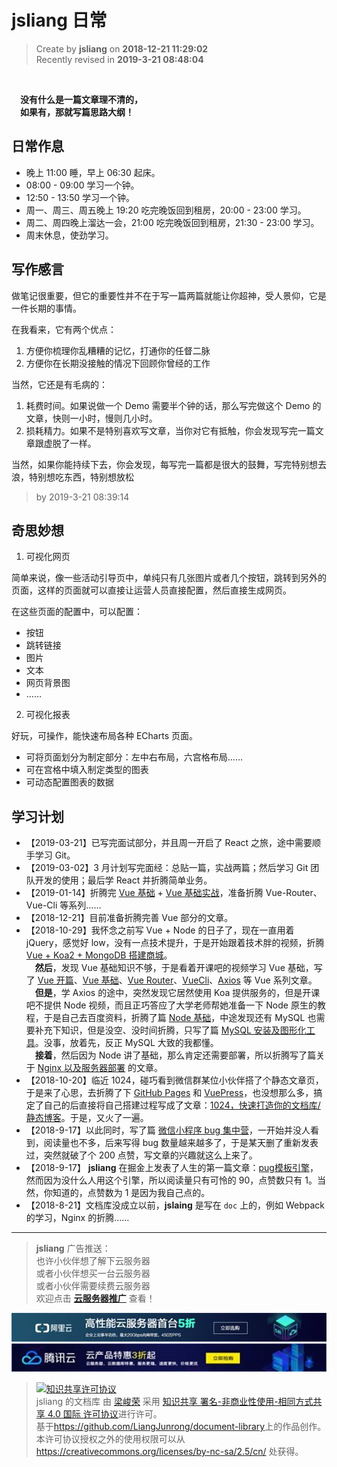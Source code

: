 jsliang 日常
===

> Create by **jsliang** on **2018-12-21 11:29:02**  
> Recently revised in **2019-3-21 08:48:04**

<br>

&emsp;**没有什么是一篇文章理不清的，**  
&emsp;**如果有，那就写篇思路大纲！**

## 日常作息

* 晚上 11:00 睡，早上 06:30 起床。
* 08:00 - 09:00 学习一个钟。
* 12:50 - 13:50 学习一个钟。
* 周一、周三、周五晚上 19:20 吃完晚饭回到租房，20:00 - 23:00 学习。
* 周二、周四晚上溜达一会，21:00 吃完晚饭回到租房，21:30 - 23:00 学习。
* 周末休息，使劲学习。

## 写作感言

做笔记很重要，但它的重要性并不在于写一篇两篇就能让你超神，受人景仰，它是一件长期的事情。

在我看来，它有两个优点：

1. 方便你梳理你乱糟糟的记忆，打通你的任督二脉
2. 方便你在长期没接触的情况下回顾你曾经的工作

当然，它还是有毛病的：

1. 耗费时间。如果说做一个 Demo 需要半个钟的话，那么写完做这个 Demo 的文章，快则一小时，慢则几小时。
2. 损耗精力。如果不是特别喜欢写文章，当你对它有抵触，你会发现写完一篇文章跟虚脱了一样。

当然，如果你能持续下去，你会发现，每写完一篇都是很大的鼓舞，写完特别想去浪，特别想吃东西，特别想放松 

> by 2019-3-21 08:39:14

## 奇思妙想

1. 可视化网页

简单来说，像一些活动引导页中，单纯只有几张图片或者几个按钮，跳转到另外的页面，这样的页面就可以直接让运营人员直接配置，然后直接生成网页。

在这些页面的配置中，可以配置：

* 按钮
* 跳转链接
* 图片
* 文本
* 网页背景图
* ……

2. 可视化报表

好玩，可操作，能快速布局各种 ECharts 页面。

* 可将页面划分为制定部分：左中右布局，六宫格布局……
* 可在宫格中填入制定类型的图表
* 可动态配置图表的数据

## 学习计划

* 【2019-03-21】已写完面试部分，并且周一开启了 React 之旅，途中需要顺手学习 Git。
* 【2019-03-02】3 月计划写完面经：总贴一篇，实战两篇；然后学习 Git 团队开发的使用；最后学 React 并折腾简单业务。
* 【2019-01-14】折腾完 [Vue 基础](https://github.com/LiangJunrong/document-library/blob/master/JavaScript-library/Vue/VueBase.md) + [Vue 基础实战](https://github.com/LiangJunrong/document-library/blob/master/JavaScript-library/Vue/VueDemoOne.md)，准备折腾 Vue-Router、Vue-Cli 等系列……
* 【2018-12-21】目前准备折腾完善 Vue 部分的文章。
* 【2018-10-29】我怀念之前写 Vue + Node 的日子了，现在一直用着 jQuery，感觉好 low，没有一点技术提升，于是开始跟着技术胖的视频，折腾 [Vue + Koa2 + MongoDB 搭建商城](https://github.com/LiangJunrong/document-library/blob/master/other-library/Website/ShoppingMall/ShoppingMall.md)。  
&emsp;**然后**，发现 Vue 基础知识不够，于是看着开课吧的视频学习 Vue 基础，写了 [Vue 开篇](https://github.com/LiangJunrong/document-library/blob/master/JavaScript-library/Vue/README.md)、[Vue 基础](https://github.com/LiangJunrong/document-library/blob/master/JavaScript-library/Vue/VueBase.md)、[Vue Router](https://github.com/LiangJunrong/document-library/blob/master/JavaScript-library/Vue/VueRouter.md)、[VueCli](https://github.com/LiangJunrong/document-library/blob/master/JavaScript-library/Vue/VueCli.md)、[Axios](https://github.com/LiangJunrong/document-library/blob/master/JavaScript-library/Vue/Axios.md) 等 Vue 系列文章。  
&emsp;**但是**，学 Axios 的途中，突然发现它居然使用 Koa 提供服务的，但是开课吧不提供 Node 视频，而且正巧答应了大学老师帮她准备一下 Node 原生的教程，于是自己去百度资料，折腾了篇 [Node 基础](https://github.com/LiangJunrong/document-library/blob/master/other-library/Node/NodeBase.md)，中途发现还有 MySQL 也需要补充下知识，但是没空、没时间折腾，只写了篇 [MySQL 安装及图形化工具](https://github.com/LiangJunrong/document-library/blob/master/other-library/SQL/MySQL.md)。没事，放着先，反正 MySQL 大致的我都懂。  
&emsp;**接着**，然后因为 Node 讲了基础，那么肯定还需要部署，所以折腾写了篇关于 [Nginx 以及服务器部署](https://github.com/LiangJunrong/document-library/blob/master/other-library/Website/BuildStation/README.md) 的文章。
* 【2018-10-20】临近 1024，碰巧看到微信群某位小伙伴搭了个静态文章页，于是来了心思，去折腾了下 [GitHub Pages](https://pages.github.com/) 和 [VuePress](http://caibaojian.com/vuepress/)，也没想那么多，搞定了自己的后直接将自己搭建过程写成了文章：[1024，快速打造你的文档库/静态博客](https://juejin.im/post/5bd0094e51882576be2d7e79)。于是，又火了一遍。
* 【2018-9-17】以此同时，写了篇 [微信小程序 bug 集中营](https://github.com/LiangJunrong/document-library/blob/master/other-library/WeChatApplet/WeChatAppletBug.md)，一开始并没人看到，阅读量也不多，后来写得 bug 数量越来越多了，于是某天删了重新发表过，突然就破了个 200 点赞，写文章的兴趣就这么上来了。
* 【2018-9-17】 **jsliang** 在掘金上发表了人生的第一篇文章：[pug模板引擎](https://juejin.im/post/5ba395f06fb9a05d035bd636)，然而因为没什么人用这个引擎，所以阅读量只有可怜的 90，点赞数只有 1。当然，你知道的，点赞数为 1 是因为我自己点的。
* 【2018-8-21】文档库没成立以前，**jslaing** 是写在 `doc` 上的，例如 Webpack 的学习，Nginx 的折腾……

---

> **jsliang** 广告推送：  
> 也许小伙伴想了解下云服务器  
> 或者小伙伴想买一台云服务器  
> 或者小伙伴需要续费云服务器  
> 欢迎点击 **[云服务器推广](https://github.com/LiangJunrong/document-library/blob/master/other-library/Monologue/%E7%A8%B3%E9%A3%9F%E8%89%B0%E9%9A%BE.md)** 查看！

[![图](../../public-repertory/img/z-small-seek-ali-3.jpg)](https://promotion.aliyun.com/ntms/act/qwbk.html?userCode=w7hismrh)
[![图](../../public-repertory/img/z-small-seek-tencent-2.jpg)](https://cloud.tencent.com/redirect.php?redirect=1014&cps_key=49f647c99fce1a9f0b4e1eeb1be484c9&from=console)

> <a rel="license" href="http://creativecommons.org/licenses/by-nc-sa/4.0/"><img alt="知识共享许可协议" style="border-width:0" src="https://i.creativecommons.org/l/by-nc-sa/4.0/88x31.png" /></a><br /><span xmlns:dct="http://purl.org/dc/terms/" property="dct:title">jsliang 的文档库</span> 由 <a xmlns:cc="http://creativecommons.org/ns#" href="https://github.com/LiangJunrong/document-library" property="cc:attributionName" rel="cc:attributionURL">梁峻荣</a> 采用 <a rel="license" href="http://creativecommons.org/licenses/by-nc-sa/4.0/">知识共享 署名-非商业性使用-相同方式共享 4.0 国际 许可协议</a>进行许可。<br />基于<a xmlns:dct="http://purl.org/dc/terms/" href="https://github.com/LiangJunrong/document-library" rel="dct:source">https://github.com/LiangJunrong/document-library</a>上的作品创作。<br />本许可协议授权之外的使用权限可以从 <a xmlns:cc="http://creativecommons.org/ns#" href="https://creativecommons.org/licenses/by-nc-sa/2.5/cn/" rel="cc:morePermissions">https://creativecommons.org/licenses/by-nc-sa/2.5/cn/</a> 处获得。